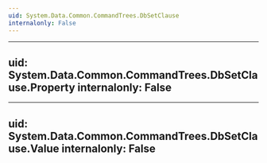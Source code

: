 ```yaml
---
uid: System.Data.Common.CommandTrees.DbSetClause
internalonly: False
---
```


---
uid: System.Data.Common.CommandTrees.DbSetClause.Property
internalonly: False
---

---
uid: System.Data.Common.CommandTrees.DbSetClause.Value
internalonly: False
---

